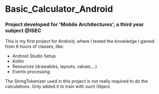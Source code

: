 # Basic_Calculator_Android

### Project developed for 'Mobile Architectures', a third year subject @ISEC

This is my first project for Android, where I tested the knowledge I gained from 6 hours of classes, like:
* Android Studio Setup
* Kotlin
* Resources (drawables, layouts, values,...)
* Events processing

The StringTokenizer used in this project is not really required to do the calculations. Only added it to train with such Object.
